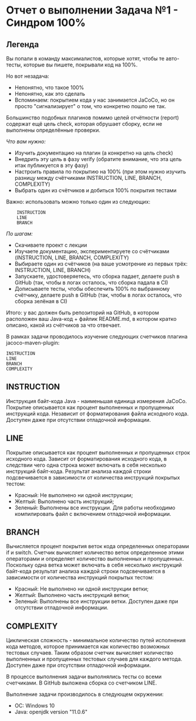 # Отчет о выполнении Задача №1 - Синдром 100%

## Легенда
Вы попали в команду максималистов, которые хотят, чтобы те авто-тесты, которые вы пишете, покрывали код на 100%.

Но вот незадача:

* Непонятно, что такое 100%
* Непонятно, как это сделать
* Вспоминаем: покрытием кода у нас занимается JaCoCo, но он просто "сигнализирует" о том, что конкретно пошло не так.

Большинство подобных плагинов помимо целей отчётности (report) содержат ещё цель check, которая обрушает сборку, если не выполнены определённые проверки.

*Что вам нужно:*

* Изучить документацию на плагин (а конкретно на цель check)
* Внедрить эту цель в фазу verify (обратите внимание, что эта цель итак публикуется в эту фазу)
* Настроить правила по покрытию на 100% (при этом нужно изучить разницу между счётчиками INSTRUCTION, LINE, BRANCH, COMPLEXITY)
* Выбрать один из счётчиков и добиться 100% покрытия тестами
    
Важно: использовать можно только один из следующих:

        INSTRUCTION
        LINE
        BRANCH

*По шагам:*

* Скачиваете проект с лекции
* Изучаете документацию, экспериментируете со счётчиками (INSTRUCTION, LINE, BRANCH, COMPLEXITY)
* Выбираете один из счётчиков (на ваше усмотрение из первых трёх: INSTRUCTION, LINE, BRANCH)
* Запускаете, удостоверяетесь, что сборка падает, делаете push в GitHub (так, чтобы в логах осталось, что сборка падала в CI)
* Дописываете тесты, чтобы обеспечить 100% по выбранному счётчику, делаете push в GitHub (так, чтобы в логах осталось, что сборка зелёная в CI)

Итого: у вас должен быть репозиторий на GitHub, в котором расположен ваш Java-код + файлик README.md, в котором кратко описано, какой из счётчиков за что отвечает.

В рамках задачи проводилось изучение следующих счетчиков плагина jacoco-maven-plugin:

    INSTRUCTION
    LINE
    BRANCH
    COMPLEXITY
    
## INSTRUCTION

Инструкция байт-кода Java - наименьшая единица измерения JaCoCo. Покрытие описывается как процент выполненных и пропущенных инструкций кода. Независит от форматирования файла исходного кода. Доступен даже при отсутствии отладочной информации.

## LINE
Покрытие описывается как процент выполненных и пропущенных строк исходного кода. Зависит от форматирования исходного кода, в следствии чего одна строка может включать в себя несколько инструкций байт-кода. Результат анализа каждой строки подсвечивается в зависимости от количества инструкций покрытых тестом:

* Красный: Не выполнено ни одной инструкции;
* Желтый: Выполнено часть инструкций;
* Зеленый: Выполнены все инструкции. Для работы необходимо компилировать файл с включением отладочной информации.
    
## BRANCH

Вычисляется процент покрытия веток кода определенных операторами if и switch. Счетчик вычисляет количество веток определенное этими операторами и определяет количество выполненных и пропущенных. Поскольку одна ветка может включать в себя несколько инструкций байт-кода результат анализа каждой строки подсвечивается в зависимости от количества инструкций покрытых тестом:

* Красный: Не выполнено ни одной инструкции ветки;
* Желтый: Выполнено часть инструкций ветки;
* Зеленый: Выполнены все инструкции ветки. Доступен даже при отсутствии отладочной информации.

## COMPLEXITY

Циклическая сложность - минимальное количество путей исполнения кода методов, которое принимается как количество возможных тестовых случаев. Таким образом счетчик вычисляет количество выполненных и пропущенных тестовых случаев для каждого метода. Доступен даже при отсутствии отладочной информации.

В процессе выполнения задачи выполнялись тесты со всеми счетчиками. В GitHub выложена сборка со счетчиком LINE.

Выполнение задачи производилось в следующем окружении:

* ОС: Windows 10
* Java: openjdk version "11.0.6" 
